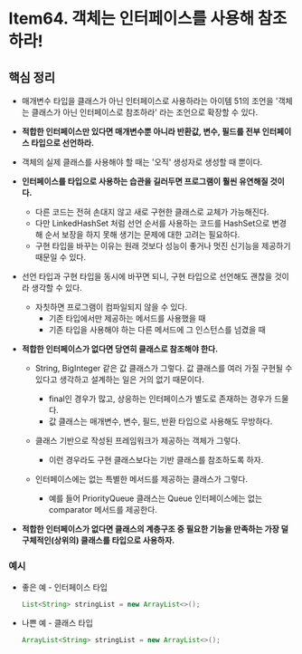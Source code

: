 # Item64. 객체는 인터페이스를 사용해 참조하라!

## 핵심 정리

- 매개변수 타입을 클래스가 아닌 인터페이스로 사용하라는 아이템 51의 조언을 '객체는 클래스가 아닌 인터페이스로 참조하라' 라는 조언으로 확장할 수 있다. 
- **적합한 인터페이스만 있다면 매개변수뿐 아니라 반환값, 변수, 필드를 전부 인터페이스 타입으로 선언하라.**
- 객체의 실제 클래스를 사용해야 할 때는 '오직' 생성자로 생성할 때 뿐이다.
- **인터페이스를 타입으로 사용하는 습관을 길러두면 프로그램이 훨씬 유연해질 것이다.**
  - 다른 코드는 전혀 손대지 않고 새로 구현한 클래스로 교체가 가능해진다.
  - 다만 LinkedHashSet 처럼 선언 순서를 사용하는 코드를 HashSet으로 변경해 순서 보장을 하지 못해 생기는 문제에 대한 고려는 필요하다.
  - 구현 타입을 바꾸는 이유는 원래 것보다 성능이 좋거나 멋진 신기능을 제공하기 때문일 수 있다. 

- 선언 타입과 구현 타입을 동시에 바꾸면 되니, 구현 타입으로 선언해도 괜찮을 것이라 생각할 수 있다.
  - 자칫하면 프로그램이 컴파일되지 않을 수 있다.
    - 기존 타입에서만 제공하는 메서드를 사용했을 때
    - 기존 타입을 사용해야 하는 다른 메서드에 그 인스턴스를 넘겼을 때

- **적합한 인터페이스가 없다면 당연히 클래스로 참조해야 한다.**
  - String, BigInteger 같은 값 클래스가 그렇다. 값 클래스를 여러 가질 구현될 수 있다고 생각하고 설계하는 일은 거의 없기 때문이다.
    - final인 경우가 많고, 상응하는 인터페이스가 별도로 존재하는 경우가 드물다.
    - 값 클래스는 매개변수, 변수, 필드, 반환 타입으로 사용해도 무방하다.

  - 클래스 기반으로 작성된 프레임워크가 제공하는 객체가 그렇다.
    - 이런 경우라도 구현 클래스보다는 기반 클래스를 참조하도록 하자.

  - 인터페이스에는 없는 특별한 메서드를 제공하는 클래스가 그렇다.
    - 예를 들어 PriorityQueue 클래스는 Queue 인터페이스에는 없는 comparator 메서드를 제공한다.


- **적합한 인터페이스가 없다면 클래스의 계층구조 중 필요한 기능을 만족하는 가장 덜 구체적인(상위의) 클래스를 타입으로 사용하자.**



### 예시

- 좋은 예 - 인터페이스 타입

  ~~~java
  List<String> stringList = new ArrayList<>();
  ~~~

- 나쁜 예 - 클래스 타입

  ~~~java
  ArrayList<String> stringList = new ArrayList<>();
  ~~~

  
